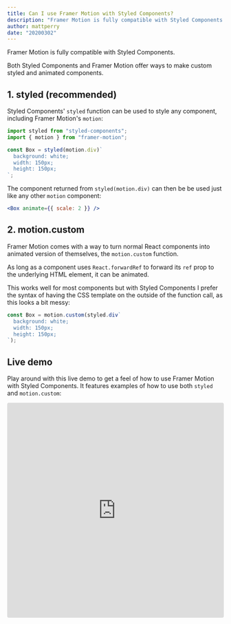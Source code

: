 ```yaml
---
title: Can I use Framer Motion with Styled Components?
description: "Framer Motion is fully compatible with Styled Components. Take a look at how simple the two work together."
author: mattperry
date: "20200302"
---
```


Framer Motion is fully compatible with Styled Components.

Both Styled Components and Framer Motion offer ways to make custom styled and animated components.

## 1. styled (recommended)

Styled Components' `styled` function can be used to style any component, including Framer Motion's `motion`:

```jsx
import styled from "styled-components";
import { motion } from "framer-motion";

const Box = styled(motion.div)`
  background: white;
  width: 150px;
  height: 150px;
`;
```

The component returned from `styled(motion.div)` can then be be used just like any other `motion` component:

```jsx
<Box animate={{ scale: 2 }} />
```

## 2. motion.custom

Framer Motion comes with a way to turn normal React components into animated version of themselves, the `motion.custom` function.

As long as a component uses `React.forwardRef` to forward its `ref` prop to the underlying HTML element, it can be animated.

This works well for most components but with Styled Components I prefer the syntax of having the CSS template on the outside of the function call, as this looks a bit messy:

```jsx
const Box = motion.custom(styled.div`
  background: white;
  width: 150px;
  height: 150px;
`);
```

## Live demo

Play around with this live demo to get a feel of how to use Framer Motion with Styled Components. It features examples of how to use both `styled` and `motion.custom`:

<iframe
    src="https://codesandbox.io/embed/condescending-bhaskara-ge2gp?fontsize=14&hidenavigation=1&module=%2Fsrc%2FExample.tsx&theme=dark"
    style="width:100%; height:500px; border:0; border-radius: 4px; overflow:hidden;"
    title="Framer Motion with Styled Components example"
    allow="geolocation; microphone; camera; midi; vr; accelerometer; gyroscope; payment; ambient-light-sensor; encrypted-media; usb"
    sandbox="allow-modals allow-forms allow-popups allow-scripts allow-same-origin"
  ></iframe>
